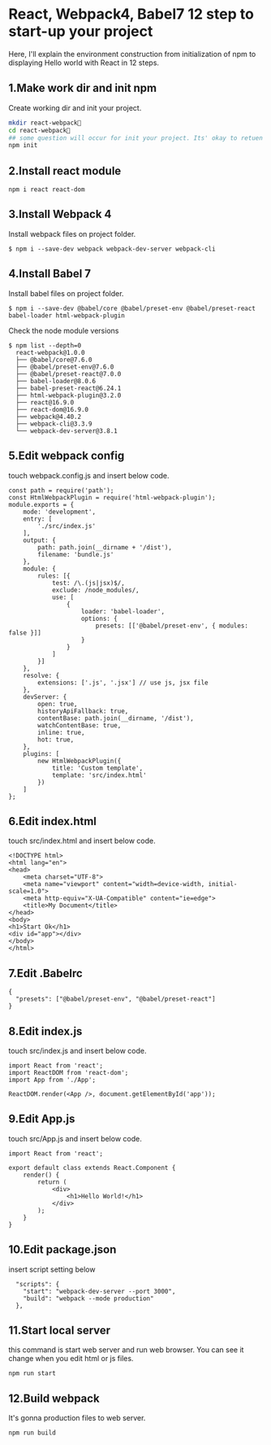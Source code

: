 # React, Webpack4, Babel7 12 step to start-up your project

Here, I'll explain the environment construction from initialization of npm to displaying Hello world with React in 12 steps.

## 1.Make work dir and init npm

Create working dir and init your project.
```bash
mkdir react-webpack
cd react-webpack
## some question will occur for init your project. Its' okay to retuen all.
npm init
```

## 2.Install react module
```text
npm i react react-dom
```
## 3.Install Webpack 4
Install webpack files on project folder. 
```text
$ npm i --save-dev webpack webpack-dev-server webpack-cli
```

## 4.Install Babel 7

Install babel files on project folder.
```text
$ npm i --save-dev @babel/core @babel/preset-env @babel/preset-react babel-loader html-webpack-plugin
```

Check the node module versions
```
$ npm list --depth=0
  react-webpack@1.0.0
  ├── @babel/core@7.6.0
  ├── @babel/preset-env@7.6.0
  ├── @babel/preset-react@7.0.0
  ├── babel-loader@8.0.6
  ├── babel-preset-react@6.24.1
  ├── html-webpack-plugin@3.2.0
  ├── react@16.9.0
  ├── react-dom@16.9.0
  ├── webpack@4.40.2
  ├── webpack-cli@3.3.9
  └── webpack-dev-server@3.8.1
```

## 5.Edit webpack config

touch webpack.config.js and insert below code.
```text
const path = require('path');
const HtmlWebpackPlugin = require('html-webpack-plugin');
module.exports = {
    mode: 'development',
    entry: [
        './src/index.js'
    ],
    output: {
        path: path.join(__dirname + '/dist'),
        filename: 'bundle.js'
    },
    module: {
        rules: [{
            test: /\.(js|jsx)$/,
            exclude: /node_modules/,
            use: [
                {
                    loader: 'babel-loader',
                    options: {
                        presets: [['@babel/preset-env', { modules: false }]]
                    }
                }
            ]
        }]
    },
    resolve: {
        extensions: ['.js', '.jsx'] // use js, jsx file
    },
    devServer: {
        open: true,
        historyApiFallback: true,
        contentBase: path.join(__dirname, '/dist'),
        watchContentBase: true,
        inline: true,
        hot: true,
    },
    plugins: [
        new HtmlWebpackPlugin({
            title: 'Custom template',
            template: 'src/index.html'
        })
    ]
};
```

## 6.Edit index.html

touch src/index.html and insert below code.
```text
<!DOCTYPE html>
<html lang="en">
<head>
    <meta charset="UTF-8">
    <meta name="viewport" content="width=device-width, initial-scale=1.0">
    <meta http-equiv="X-UA-Compatible" content="ie=edge">
    <title>My Document</title>
</head>
<body>
<h1>Start Ok</h1>
<div id="app"></div>
</body>
</html>
```
## 7.Edit .Babelrc
```text
{
  "presets": ["@babel/preset-env", "@babel/preset-react"]
}
```

## 8.Edit index.js
touch src/index.js and insert below code.
```text
import React from 'react';
import ReactDOM from 'react-dom';
import App from './App';

ReactDOM.render(<App />, document.getElementById('app'));
```

## 9.Edit App.js

touch src/App.js and insert below code.
```text
import React from 'react';

export default class extends React.Component {
    render() {
        return (
            <div>
                <h1>Hello World!</h1>
            </div>
        );
    }
}
```

## 10.Edit package.json

insert script setting below
```text
  "scripts": {
    "start": "webpack-dev-server --port 3000",
    "build": "webpack --mode production"
  },
```

## 11.Start local server

this command is start web server and run web browser.
You can see it change when you edit html or js files.
```text
npm run start
```

## 12.Build webpack

It's gonna production files to web server. 

```text
npm run build
```
